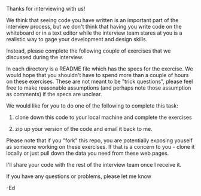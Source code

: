 Thanks for interviewing with us!

We think that seeing code you have written is an important part of the 
interview process, but we don't think that having you write code on the 
whiteboard or in a text editor while the interview team stares at you is
a realistic way to gage your development and design skills.

Instead, please complete the following couple of exercises that we 
discussed during the interview.

In each directory is a README file which has the specs for the exercise.
We would hope that you shouldn't have to spend more than a couple of hours
on these exercises.  These are not meant to be "trick questions", please
feel free to make reasonable assumptions (and perhaps note those assumption
as comments) if the specs are unclear.

We would like for you to do one of the following to complete this task:

1. clone down this code to your local machine and complete the exercises

2. zip up your version of the code and email it back to me.

Please note that if you "fork" this repo, you are potentially exposing
youself as someone working on these exercises.  If that is a concern to you -
clone it locally or just pull down the data you need from these web pages.

I'll share your code with the rest of the interview team once I receive it.

If you have any questions or problems, please let me know

-Ed